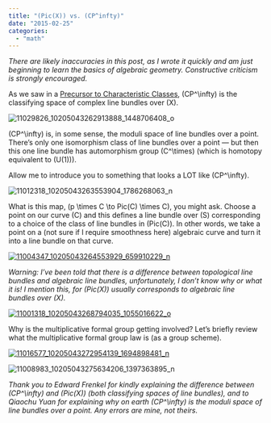 ```yaml
---
title: "(Pic(X)) vs. (CP^infty)"
date: "2015-02-25"
categories: 
  - "math"
---
```


_There are likely inaccuracies in this post, as I wrote it quickly and am just beginning to learn the basics of algebraic geometry. Constructive criticism is strongly encouraged._

As we saw in a [Precursor to Characteristic Classes](/line-bundles/), \(CP^\infty\) is the classifying space of complex line bundles over \(X\).

![11029826_10205043262913888_1448706408_o](/wp-content/uploads/2015/02/11029826_10205043262913888_1448706408_o.jpg)

\(CP^\infty\) is, in some sense, the moduli space of line bundles over a point. There’s only one isomorphism class of line bundles over a point — but then this one line bundle has automorphism group \(C^\times\) (which is homotopy equivalent to \(U(1)\)).

Allow me to introduce you to something that looks a LOT like \(CP^\infty\).

![11012318_10205043263553904_1786268063_n](/wp-content/uploads/2015/02/11012318_10205043263553904_1786268063_n.jpg)

What is this map, \(p \times C \to Pic(C) \times C\), you might ask. Choose a point on our curve \(C\) and this defines a line bundle over \(S\) corresponding to a choice of the class of line bundles in \(Pic(C)\). In other words, we take a point on a (not sure if I require smoothness here) algebraic curve and turn it into a line bundle on that curve.

[![11004347_10205043264553929_659910229_n](/wp-content/uploads/2015/02/11004347_10205043264553929_659910229_n.jpg)](/wp-content/uploads/2015/02/11001318_10205043268794035_1055016622_o.jpg)

_Warning: I’ve been told that there is a difference between topological line bundles and algebraic line bundles, unfortunately, I don’t know why or what it is! I mention this, for \(Pic(X)\) usually corresponds to *algebraic* line bundles over \(X\)._

[![11001318_10205043268794035_1055016622_o](/wp-content/uploads/2015/02/11001318_10205043268794035_1055016622_o.jpg)](/wp-content/uploads/2015/02/11001318_10205043268794035_1055016622_o.jpg)

Why is the multiplicative formal group getting involved? Let’s briefly review what the multiplicative formal group law is (as a group scheme).

[![11016577_10205043272954139_1694898481_n](/wp-content/uploads/2015/02/11016577_10205043272954139_1694898481_n.jpg)](/wp-content/uploads/2015/02/11016577_10205043272954139_1694898481_n.jpg)

![11008983_10205043275634206_1397363895_n](/wp-content/uploads/2015/02/11008983_10205043275634206_1397363895_n.jpg)

_Thank you to Edward Frenkel for kindly explaining the difference between \(CP^\infty\) and \(Pic(X)\) (both classifying spaces of line bundles), and to Qiaochu Yuan for explaining why on earth \(CP^\infty\) is the moduli space of line bundles over a point. Any errors are mine, not theirs._
